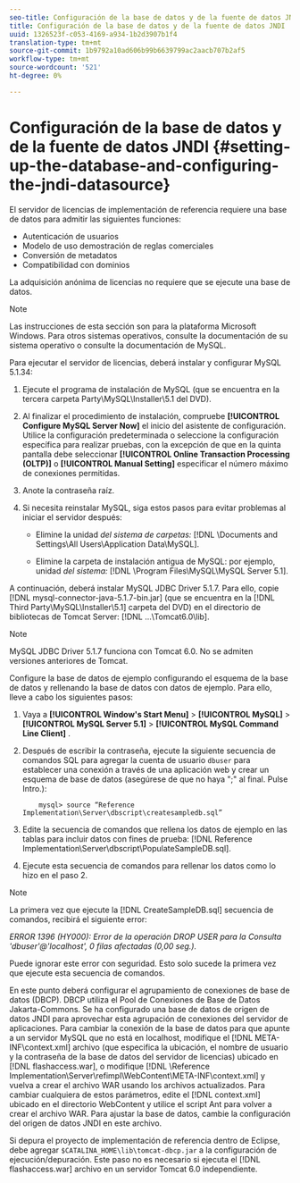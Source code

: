 ```yaml
---
seo-title: Configuración de la base de datos y de la fuente de datos JNDI
title: Configuración de la base de datos y de la fuente de datos JNDI
uuid: 1326523f-c053-4169-a934-1b2d3907b1f4
translation-type: tm+mt
source-git-commit: 1b9792a10ad606b99b6639799ac2aacb707b2af5
workflow-type: tm+mt
source-wordcount: '521'
ht-degree: 0%

---
```



# Configuración de la base de datos y de la fuente de datos JNDI {#setting-up-the-database-and-configuring-the-jndi-datasource}

El servidor de licencias de implementación de referencia requiere una base de datos para admitir las siguientes funciones:

* Autenticación de usuarios
* Modelo de uso demostración de reglas comerciales
* Conversión de metadatos
* Compatibilidad con dominios

La adquisición anónima de licencias no requiere que se ejecute una base de datos.

>[!NOTE]
>
>Las instrucciones de esta sección son para la plataforma Microsoft Windows. Para otros sistemas operativos, consulte la documentación de su sistema operativo o consulte la documentación de MySQL.

Para ejecutar el servidor de licencias, deberá instalar y configurar MySQL 5.1.34:

1. Ejecute el programa de instalación de MySQL (que se encuentra en la tercera carpeta Party\MySQL\Installer\5.1 del DVD).
1. Al finalizar el procedimiento de instalación, compruebe **[!UICONTROL Configure MySQL Server Now]** el inicio del asistente de configuración. Utilice la configuración predeterminada o seleccione la configuración específica para realizar pruebas, con la excepción de que en la quinta pantalla debe seleccionar **[!UICONTROL Online Transaction Processing (OLTP)]** o **[!UICONTROL Manual Setting]** especificar el número máximo de conexiones permitidas.

1. Anote la contraseña raíz.
1. Si necesita reinstalar MySQL, siga estos pasos para evitar problemas al iniciar el servidor después:

   * Elimine la unidad *del sistema de carpetas:* [!DNL \Documents and Settings\All Users\Application Data\MySQL].

   * Elimine la carpeta de instalación antigua de MySQL: por ejemplo, unidad *del sistema:* [!DNL \Program Files\MySQL\MySQL Server 5.1].

A continuación, deberá instalar MySQL JDBC Driver 5.1.7. Para ello, copie [!DNL mysql-connector-java-5.1.7-bin.jar] (que se encuentra en la [!DNL Third Party\MySQL\Installer\5.1] carpeta del DVD) en el directorio de bibliotecas de Tomcat Server: [!DNL ...\Tomcat6.0\lib].

>[!NOTE]
>
>MySQL JDBC Driver 5.1.7 funciona con Tomcat 6.0. No se admiten versiones anteriores de Tomcat.

Configure la base de datos de ejemplo configurando el esquema de la base de datos y rellenando la base de datos con datos de ejemplo. Para ello, lleve a cabo los siguientes pasos:

1. Vaya a **[!UICONTROL Window's Start Menu]** > **[!UICONTROL MySQL]** > **[!UICONTROL MySQL Server 5.1]** > **[!UICONTROL MySQL Command Line Client]** .
1. Después de escribir la contraseña, ejecute la siguiente secuencia de comandos SQL para agregar la cuenta de usuario `dbuser` para establecer una conexión a través de una aplicación web y crear un esquema de base de datos (asegúrese de que no haya &quot;;&quot; al final. Pulse Intro.):

   ```
       mysql> source “Reference Implementation\Server\dbscript\createsampledb.sql”
   ```

1. Edite la secuencia de comandos que rellena los datos de ejemplo en las tablas para incluir datos con fines de prueba: [!DNL Reference Implementation\Server\dbscript\PopulateSampleDB.sql].
1. Ejecute esta secuencia de comandos para rellenar los datos como lo hizo en el paso 2.

>[!NOTE]
>
>La primera vez que ejecute la [!DNL CreateSampleDB.sql] secuencia de comandos, recibirá el siguiente error:

*ERROR 1396 (HY000): Error de la operación DROP USER para la Consulta &#39;dbuser&#39;@&#39;localhost&#39;, 0 filas afectadas (0,00 seg.).*

Puede ignorar este error con seguridad. Esto solo sucede la primera vez que ejecute esta secuencia de comandos.

En este punto deberá configurar el agrupamiento de conexiones de base de datos (DBCP). DBCP utiliza el Pool de Conexiones de Base de Datos Jakarta-Commons. Se ha configurado una base de datos de origen de datos JNDI para aprovechar esta agrupación de conexiones del servidor de aplicaciones. Para cambiar la conexión de la base de datos para que apunte a un servidor MySQL que no está en localhost, modifique el [!DNL META-INF\context.xml] archivo (que especifica la ubicación, el nombre de usuario y la contraseña de la base de datos del servidor de licencias) ubicado en [!DNL flashaccess.war], o modifique [!DNL \Reference Implementation\Server\refimpl\WebContent\META-INF\context.xml] y vuelva a crear el archivo WAR usando los archivos actualizados. Para cambiar cualquiera de estos parámetros, edite el [!DNL context.xml] ubicado en el directorio WebContent y utilice el script Ant para volver a crear el archivo WAR. Para ajustar la base de datos, cambie la configuración del origen de datos JNDI en este archivo.

Si depura el proyecto de implementación de referencia dentro de Eclipse, debe agregar `$CATALINA_HOME\lib\tomcat-dbcp.jar` a la configuración de ejecución/depuración. Este paso no es necesario si ejecuta el [!DNL flashaccess.war] archivo en un servidor Tomcat 6.0 independiente.
